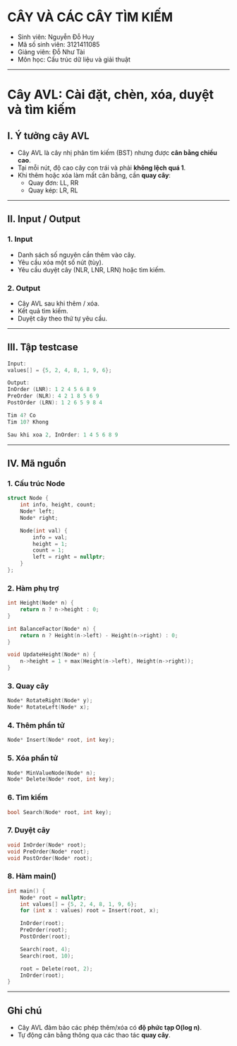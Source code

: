 # CÂY VÀ CÁC CÂY TÌM KIẾM
- Sinh viên: Nguyễn Đỗ Huy
- Mã số sinh viên: 3121411085
- Giảng viên: Đỗ Như Tài
- Môn học: Cấu trúc dữ liệu và giải thuật

---

#  Cây AVL: Cài đặt, chèn, xóa, duyệt và tìm kiếm

## I. Ý tưởng cây AVL
- Cây AVL là cây nhị phân tìm kiếm (BST) nhưng được **cân bằng chiều cao**.
- Tại mỗi nút, độ cao cây con trái và phải **không lệch quá 1**.
- Khi thêm hoặc xóa làm mất cân bằng, cần **quay cây**:
  - Quay đơn: LL, RR
  - Quay kép: LR, RL

---

## II. Input / Output
### 1. Input
- Danh sách số nguyên cần thêm vào cây.
- Yêu cầu xóa một số nút (tùy).
- Yêu cầu duyệt cây (NLR, LNR, LRN) hoặc tìm kiếm.

### 2. Output
- Cây AVL sau khi thêm / xóa.
- Kết quả tìm kiếm.
- Duyệt cây theo thứ tự yêu cầu.

---

## III. Tập testcase

```cpp
Input:
values[] = {5, 2, 4, 8, 1, 9, 6};

Output:
InOrder (LNR): 1 2 4 5 6 8 9
PreOrder (NLR): 4 2 1 8 5 6 9
PostOrder (LRN): 1 2 6 5 9 8 4

Tim 4? Co
Tim 10? Khong

Sau khi xoa 2, InOrder: 1 4 5 6 8 9
```

---

## IV. Mã nguồn
### 1. Cấu trúc Node

```cpp
struct Node {
    int info, height, count;
    Node* left;
    Node* right;

    Node(int val) {
        info = val;
        height = 1;
        count = 1;
        left = right = nullptr;
    }
};
```

### 2. Hàm phụ trợ

```cpp
int Height(Node* n) {
    return n ? n->height : 0;
}

int BalanceFactor(Node* n) {
    return n ? Height(n->left) - Height(n->right) : 0;
}

void UpdateHeight(Node* n) {
    n->height = 1 + max(Height(n->left), Height(n->right));
}
```

### 3. Quay cây

```cpp
Node* RotateRight(Node* y);
Node* RotateLeft(Node* x);
```

### 4. Thêm phần tử

```cpp
Node* Insert(Node* root, int key);
```

### 5. Xóa phần tử

```cpp
Node* MinValueNode(Node* n);
Node* Delete(Node* root, int key);
```

### 6. Tìm kiếm

```cpp
bool Search(Node* root, int key);
```

### 7. Duyệt cây

```cpp
void InOrder(Node* root);
void PreOrder(Node* root);
void PostOrder(Node* root);
```

### 8. Hàm main()

```cpp
int main() {
    Node* root = nullptr;
    int values[] = {5, 2, 4, 8, 1, 9, 6};
    for (int x : values) root = Insert(root, x);

    InOrder(root);
    PreOrder(root);
    PostOrder(root);

    Search(root, 4);
    Search(root, 10);

    root = Delete(root, 2);
    InOrder(root);
}
```

---

## Ghi chú

- Cây AVL đảm bảo các phép thêm/xóa có **độ phức tạp O(log n)**.
- Tự động cân bằng thông qua các thao tác **quay cây**.
